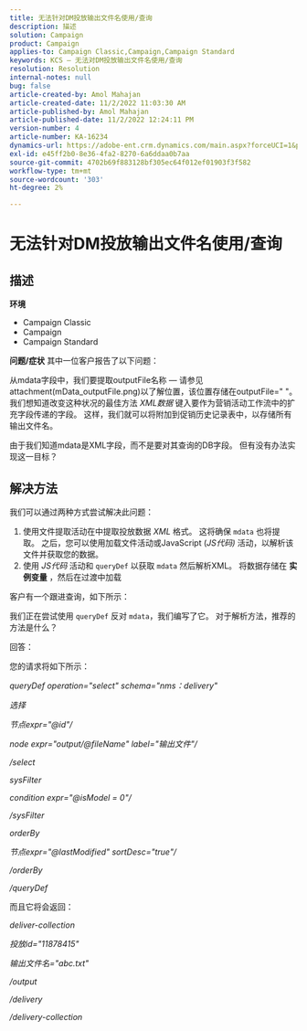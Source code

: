 ```yaml
---
title: 无法针对DM投放输出文件名使用/查询
description: 描述
solution: Campaign
product: Campaign
applies-to: Campaign Classic,Campaign,Campaign Standard
keywords: KCS — 无法对DM投放输出文件名使用/查询
resolution: Resolution
internal-notes: null
bug: false
article-created-by: Amol Mahajan
article-created-date: 11/2/2022 11:03:30 AM
article-published-by: Amol Mahajan
article-published-date: 11/2/2022 12:24:11 PM
version-number: 4
article-number: KA-16234
dynamics-url: https://adobe-ent.crm.dynamics.com/main.aspx?forceUCI=1&pagetype=entityrecord&etn=knowledgearticle&id=157529f9-9d5a-ed11-9561-6045bd006a22
exl-id: e45ff2b0-8e36-4fa2-8270-6a6ddaa0b7aa
source-git-commit: 4702b69f883128bf305ec64f012ef01903f3f582
workflow-type: tm+mt
source-wordcount: '303'
ht-degree: 2%

---
```


# 无法针对DM投放输出文件名使用/查询

## 描述

<b>环境</b>
- Campaign Classic
- Campaign
- Campaign Standard

<b>问题/症状</b>
其中一位客户报告了以下问题：

从mdata字段中，我们要提取outputFile名称 — 请参见attachment(mData_outputFile.png)以了解位置，该位置存储在outputFile=&quot; &quot;。 我们想知道改变这种状况的最佳方法 *XML数据* 键入要作为营销活动工作流中的扩充字段传递的字段。 这样，我们就可以将附加到促销历史记录表中，以存储所有输出文件名。

由于我们知道mdata是XML字段，而不是要对其查询的DB字段。 但有没有办法实现这一目标？


## 解决方法


我们可以通过两种方式尝试解决此问题：

1. 使用文件提取活动在中提取投放数据 *XML* 格式。 这将确保 `mdata` 也将提取。 之后，您可以使用加载文件活动或JavaScript (*JS代码)* 活动，以解析该文件并获取您的数据。
2. 使用 *JS代码* 活动和 `queryDef` 以获取 `mdata` 然后解析XML。 将数据存储在 <b>实例变量</b> ，然后在过渡中加载


客户有一个跟进查询，如下所示：

我们正在尝试使用 `queryDef` 反对 `mdata`，我们编写了它。 对于解析方法，推荐的方法是什么？

回答：

您的请求将如下所示：

*queryDef operation=&quot;select&quot; schema=&quot;nms：delivery&quot;*

*选择*

*节点expr=&quot;@id&quot;/*

*node expr=&quot;output/@fileName&quot; label=&quot;输出文件&quot;/*

*/select*

*sysFilter*

*condition expr=&quot;@isModel = 0&quot;/*

*/sysFilter*

*orderBy*

*节点expr=&quot;@lastModified&quot; sortDesc=&quot;true&quot;/*

*/orderBy*

*/queryDef*



而且它将会返回：

*deliver-collection*

*投放id=&quot;11878415&quot;*

*输出文件名=&quot;abc.txt&quot;*

*/output*

*/delivery*

*/delivery-collection*
